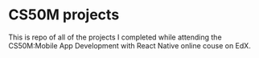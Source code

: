 # CS50M projects

This is repo of all of the projects I completed while attending the CS50M:Mobile App Development with React Native  online couse on EdX.
